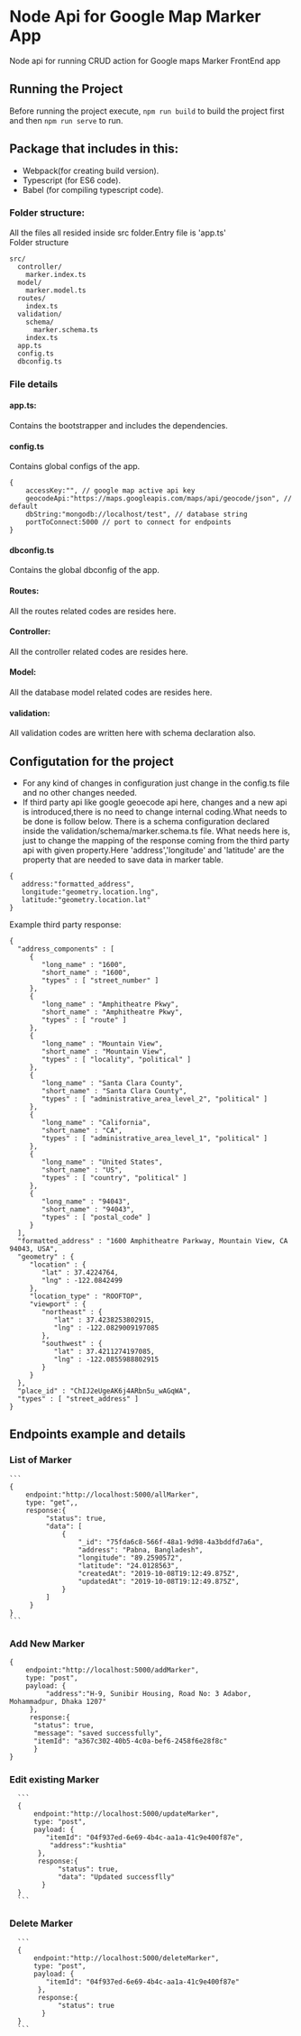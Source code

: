 # Node Api for Google Map Marker App
Node api for running CRUD action for Google maps Marker FrontEnd app
## Running the Project
Before running the project execute,
`npm run build` to build the project first and then `npm run serve`
to run.

## Package that includes in this:

* Webpack(for creating build version).
* Typescript (for ES6 code).
* Babel (for compiling typescript code).

### Folder structure:
All the files all resided inside src folder.Entry file is 'app.ts' <br>
Folder structure
```
src/
  controller/
    marker.index.ts
  model/
    marker.model.ts
  routes/
    index.ts
  validation/
    schema/
      marker.schema.ts
    index.ts
  app.ts
  config.ts
  dbconfig.ts
```

### File details

#### app.ts:
  Contains the bootstrapper and includes the dependencies.
#### config.ts
  Contains global configs of the app.
  ```
  {
      accessKey:"", // google map active api key
      geocodeApi:"https://maps.googleapis.com/maps/api/geocode/json", // default
      dbString:"mongodb://localhost/test", // database string
      portToConnect:5000 // port to connect for endpoints
  }
  ```
#### dbconfig.ts
  Contains the global dbconfig of the app.
#### Routes:
 All the routes related codes are resides here.
#### Controller:
  All the controller related codes are resides here.
#### Model:
  All the database model related codes are resides here.
#### validation:
  All validation codes are written here with schema declaration also.
 ## Configutation for the project
 * For any kind of changes in configuration just change in the config.ts file and no
     other changes needed.
 * If third party api like google geoecode api here, changes and a new api is introduced,there
 is no need to change internal coding.What needs to be done is follow below.
 There is a schema configuration declared inside the validation/schema/marker.schema.ts file.
 What needs here is, just to change the mapping of the response coming from the third party api
 with given property.Here 'address','longitude' and 'latitude' are the property that are needed to
 save data in marker table.
  ```
 {
     address:"formatted_address", 
     longitude:"geometry.location.lng",
     latitude:"geometry.location.lat"
 }
 ```
Example third party response:
 ```
{
   "address_components" : [
      {
         "long_name" : "1600",
         "short_name" : "1600",
         "types" : [ "street_number" ]
      },
      {
         "long_name" : "Amphitheatre Pkwy",
         "short_name" : "Amphitheatre Pkwy",
         "types" : [ "route" ]
      },
      {
         "long_name" : "Mountain View",
         "short_name" : "Mountain View",
         "types" : [ "locality", "political" ]
      },
      {
         "long_name" : "Santa Clara County",
         "short_name" : "Santa Clara County",
         "types" : [ "administrative_area_level_2", "political" ]
      },
      {
         "long_name" : "California",
         "short_name" : "CA",
         "types" : [ "administrative_area_level_1", "political" ]
      },
      {
         "long_name" : "United States",
         "short_name" : "US",
         "types" : [ "country", "political" ]
      },
      {
         "long_name" : "94043",
         "short_name" : "94043",
         "types" : [ "postal_code" ]
      }
   ],
   "formatted_address" : "1600 Amphitheatre Parkway, Mountain View, CA 94043, USA",
   "geometry" : {
      "location" : {
         "lat" : 37.4224764,
         "lng" : -122.0842499
      },
      "location_type" : "ROOFTOP",
      "viewport" : {
         "northeast" : {
            "lat" : 37.4238253802915,
            "lng" : -122.0829009197085
         },
         "southwest" : {
            "lat" : 37.4211274197085,
            "lng" : -122.0855988802915
         }
      }
   },
   "place_id" : "ChIJ2eUgeAK6j4ARbn5u_wAGqWA",
   "types" : [ "street_address" ]
}
  ```
  
  ## Endpoints example and details
  
 ### List of Marker
    ```
    {
        endpoint:"http://localhost:5000/allMarker", 
        type: "get",,
        response:{
             "status": true,
             "data": [
                 {
                     "_id": "75fda6c8-566f-48a1-9d98-4a3bddfd7a6a",
                     "address": "Pabna, Bangladesh",
                     "longitude": "89.2590572",
                     "latitude": "24.0128563",
                     "createdAt": "2019-10-08T19:12:49.875Z",
                     "updatedAt": "2019-10-08T19:12:49.875Z",
                 }
             ]
         }
    }
    ```
        
  ### Add New Marker
   ```
   {
       endpoint:"http://localhost:5000/addMarker", 
       type: "post",
       payload: {
        	"address":"H-9, Sunibir Housing, Road No: 3 Adabor, Mohammadpur, Dhaka 1207"
        },
        response:{
         "status": true,
         "message": "saved successfully",
         "itemId": "a367c302-40b5-4c0a-bef6-2458f6e28f8c"
         }
   }
   ```
   
   ### Edit existing Marker
      ```
      {
          endpoint:"http://localhost:5000/updateMarker", 
          type: "post",
          payload: {
             "itemId": "04f937ed-6e69-4b4c-aa1a-41c9e400f87e",
              "address":"kushtia"
           },
           response:{
                "status": true,
                "data": "Updated successflly"
            }
      }
      ```
   ### Delete Marker
      ```
      {
          endpoint:"http://localhost:5000/deleteMarker", 
          type: "post",
          payload: {
             "itemId": "04f937ed-6e69-4b4c-aa1a-41c9e400f87e"
           },
           response:{
                "status": true
            }
      }
      ```